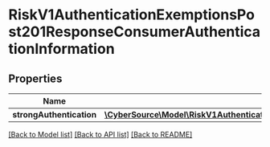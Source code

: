 # RiskV1AuthenticationExemptionsPost201ResponseConsumerAuthenticationInformation

## Properties
Name | Type | Description | Notes
------------ | ------------- | ------------- | -------------
**strongAuthentication** | [**\CyberSource\Model\RiskV1AuthenticationExemptionsPost201ResponseConsumerAuthenticationInformationStrongAuthentication**](RiskV1AuthenticationExemptionsPost201ResponseConsumerAuthenticationInformationStrongAuthentication.md) |  | [optional] 

[[Back to Model list]](../README.md#documentation-for-models) [[Back to API list]](../README.md#documentation-for-api-endpoints) [[Back to README]](../README.md)


